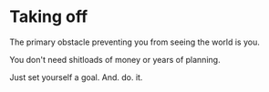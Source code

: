 # Taking off

The primary obstacle preventing you from seeing the world is you.

You don't need shitloads of money or years of planning.

Just set yourself a goal. And. do. it.
